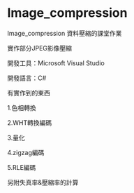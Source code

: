 # Image_compression
Image_compression
資料壓縮的課堂作業

實作部分JPEG影像壓縮

開發工具：Microsoft Visual Studio

開發語言：C#

有實作到的東西

1.色相轉換

2.WHT轉換編碼

3.量化

4.zigzag編碼

5.RLE編碼

另附失真率&壓縮率的計算

